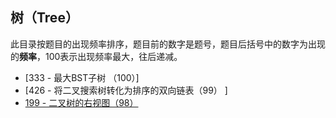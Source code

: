 ## 树（Tree）

此目录按题目的出现频率排序，题目前的数字是题号，题目后括号中的数字为出现的**频率**，100表示出现频率最大，往后递减。



* [333 - 最大BST子树 （100）]
* [426 - 将二叉搜索树转化为排序的双向链表（99） ]
* [199 - 二叉树的右视图（98） ](https://github.com/MagicalPiggy/leetcode/blob/master/Medium/Tree/199%20-%20Binary%20Tree%20Right%20Side%20View.md)

